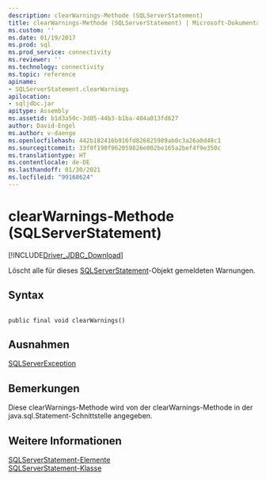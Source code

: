 ```yaml
---
description: clearWarnings-Methode (SQLServerStatement)
title: clearWarnings-Methode (SQLServerStatement) | Microsoft-Dokumentation
ms.custom: ''
ms.date: 01/19/2017
ms.prod: sql
ms.prod_service: connectivity
ms.reviewer: ''
ms.technology: connectivity
ms.topic: reference
apiname:
- SQLServerStatement.clearWarnings
apilocation:
- sqljdbc.jar
apitype: Assembly
ms.assetid: b1d3a50c-3d05-44b3-b1ba-404a013fd627
author: David-Engel
ms.author: v-daenge
ms.openlocfilehash: 442b182416b916fd826825989ab0c3a26a0d48c1
ms.sourcegitcommit: 33f0f190f962059826e002be165a2bef4f9e350c
ms.translationtype: HT
ms.contentlocale: de-DE
ms.lasthandoff: 01/30/2021
ms.locfileid: "99168624"
---
```

# <a name="clearwarnings-method-sqlserverstatement"></a>clearWarnings-Methode (SQLServerStatement)
[!INCLUDE[Driver_JDBC_Download](../../../includes/driver_jdbc_download.md)]

  Löscht alle für dieses [SQLServerStatement](../../../connect/jdbc/reference/sqlserverstatement-class.md)-Objekt gemeldeten Warnungen.  
  
## <a name="syntax"></a>Syntax  
  
```  
  
public final void clearWarnings()  
```  
  
## <a name="exceptions"></a>Ausnahmen  
 [SQLServerException](../../../connect/jdbc/reference/sqlserverexception-class.md)  
  
## <a name="remarks"></a>Bemerkungen  
 Diese clearWarnings-Methode wird von der clearWarnings-Methode in der java.sql.Statement-Schnittstelle angegeben.  
  
## <a name="see-also"></a>Weitere Informationen  
 [SQLServerStatement-Elemente](../../../connect/jdbc/reference/sqlserverstatement-members.md)   
 [SQLServerStatement-Klasse](../../../connect/jdbc/reference/sqlserverstatement-class.md)  
  
  
